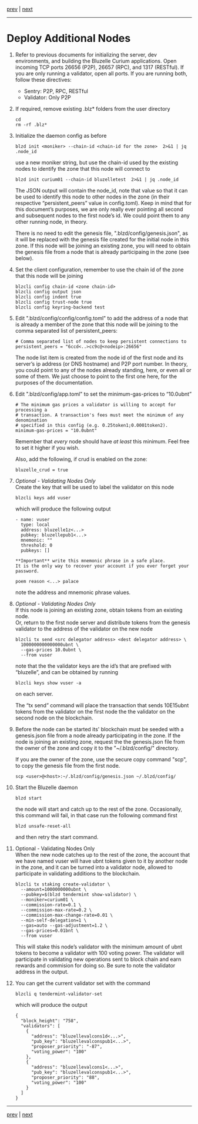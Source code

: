 [prev](./deploy.md) | [next](../commands/qAndTX.md)
***
Deploy Additional Nodes
========================

1.  Refer to previous documents for initializing the server, dev environments, 
    and building the Bluzelle Curium applications. Open incoming TCP ports 
    26656 (P2P), 26657 (RPC), and 1317 (RESTful). If you are only running a
    validator, open all ports. If you are running both, follow these
    directives:
    
    - Sentry: P2P, RPC, RESTful
    - Validator: Only P2P
    
2.  If required, remove existing .blz* folders from the user directory
    
        cd
        rm -rf .blz*
    
3.  Initialize the daemon config as before

        blzd init <moniker> --chain-id <chain-id for the zone>  2>&1 | jq .node_id

    use a new moniker string, but use the chain-id used by the existing nodes to 
    identify the zone that this node will connect to

        blzd init curium01 --chain-id bluzelletest  2>&1 | jq .node_id
        
    The JSON output will contain the node_id, note that value so that it can be 
    used to identify this node to other nodes in the zone (in their respective 
    “persistent_peers” value in config.toml). Keep in mind that for this 
    document’s purposes, we are only really ever pointing all second and 
    subsequent nodes to the first node’s id. We could point them to any other 
    running node, in theory.
    
    There is no need to edit the genesis file, ".blzd/config/genesis.json", as
    it will be replaced with the genesis file created for the initial node in 
    this zone. If this node will be joining an existing zone, you will need to 
    obtain the genesis file from a node that is already participaing in the
    zone (see below). 
    
4.  Set the client configuration, remember to use the chain id of the zone that
    this node will be joining

        blzcli config chain-id <zone chain-id>
        blzcli config output json 
        blzcli config indent true 
        blzcli config trust-node true
        blzcli config keyring-backend test

5.  Edit ".blzd/config/config/config.toml" to add the address of a node that is
    already a member of the zone that this node will be joining to the comma 
    separated list of persistent_peers:

        # Comma separated list of nodes to keep persistent connections to
        persistent_peers = "6ccd<..>cc9c@<nodeip>:26656"
        
    The node list item is created from the node id of the first node and its 
    server’s ip address (or DNS hostname) and P2P port number. In theory, you 
    could point to any of the nodes already standing, here, or even all or some 
    of them. We just choose to point to the first one here, for the purposes of 
    the documentation.

6.  Edit ".blzd/config/app.toml" to set the minimum-gas-prices  to “10.0ubnt”

        # The minimum gas prices a validator is willing to accept for processing a
        # transaction. A transaction's fees must meet the minimum of any denomination
        # specified in this config (e.g. 0.25token1;0.0001token2).
        minimum-gas-prices = "10.0ubnt"
        
    Remember that *every* node should have *at least* this minimum. Feel free 
    to set it higher if you wish.
    
    Also, add the following, if crud is enabled on the zone:
    
        bluzelle_crud = true
    
7.  *Optional - Validating Nodes Only*   
    Create the key that will be used to label the validator on this node

        blzcli keys add vuser

    which will produce the following output
        
        - name: vuser
          type: local
          address: bluzelle1z<...>
          pubkey: bluzellepub1<...>
          mnemonic: ""
          threshold: 0
          pubkeys: []

        **Important** write this mnemonic phrase in a safe place.
        It is the only way to recover your account if you ever forget your password.

        poem reason <...> palace

    note the address and mnemonic phrase values.

8.  *Optional - Validating Nodes Only*   
    If this node is joining an existing zone, obtain tokens from an existing
    node.   
    Or, return to the first node server and distribute tokens from the genesis 
    validator to the address of the validator on the new node

        blzcli tx send <src delegator address> <dest delegator address> \
          1000000000000000ubnt \
          --gas-prices 10.0ubnt \ 
          --from vuser
        
    note that the the validator keys are the id’s that are prefixed with 
    “bluzelle”, and can be obtained by running
    
        blzcli keys show vuser -a
        
    on each server.
    
    The “tx send” command will place the transaction that sends 10E15ubnt 
    tokens from the validator on the first node the the validator on the second
    node on the blockchain. 

9.  Before the node can be started its' blockchain must be seeded with a 
    genesis.json file from a node already participating in the zone. If the
    node is joining an existing zone, request the the genesis.json file from 
    the owner of the zone and copy it to  the "~/.blzd/config/" directory.
    
    If you are the owner of the zone, use the secure copy command "scp", to 
    copy the genesis file from the first node.

        scp <user>@<host>:~/.blzd/config/genesis.json ~/.blzd/config/

10. Start the Bluzelle daemon 

        blzd start
        
    the node will start and catch up to the rest of the zone. Occasionally, 
    this command will fail, in that case run the following command first

        blzd unsafe-reset-all
        
    and then retry the start command.

11. Optional - Validating Nodes Only   
    When the new node catches up to the rest of the zone, the account that we 
    have named vuser will have ubnt tokens given to it by another node in the
    zone, and it can be turned into a validator node, allowed to participate 
    in validating additions to the blockchain. 

        blzcli tx staking create-validator \
          --amount=1000000000ubnt \
          --pubkey=$(blzd tendermint show-validator) \
          --moniker=curium01 \
          --commission-rate=0.1 \
          --commission-max-rate=0.2 \
          --commission-max-change-rate=0.01 \
          --min-self-delegation=1 \
          --gas=auto --gas-adjustment=1.2 \
          --gas-prices=0.01bnt \
          --from vuser

    This will stake this node’s validator with the minimum amount of ubnt 
    tokens to become a validator with 100 voting power. The validator will 
    participate in validating new operations sent to block chain and earn 
    rewards and commision for doing so. Be sure to note the validator address 
    in the output.

12. You can get the current validator set with the command

        blzcli q tendermint-validator-set
        
    which will produce the output

        {
          "block_height": "758",
          "validators": [
            {
              "address": "bluzellevalcons1d<...>",
              "pub_key": "bluzellevalconspub1<...>",
              "proposer_priority": "-87",
              "voting_power": "100"
            },
            {
              "address": "bluzellevalcons1<...>",
              "pub_key": "bluzellevalconspub1<...>",
              "proposer_priority": "88",
              "voting_power": "100"
            }
          ]
        }
***
[prev](./deploy.md) | [next](../commands/qAndTX.md)
        
